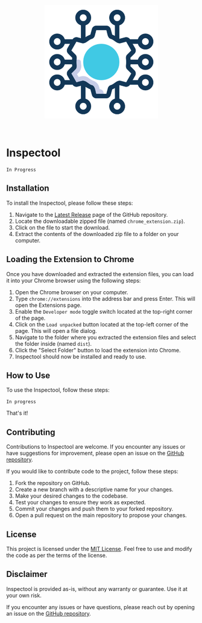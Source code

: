 <br />

<p align="center">
  <img height="300" width="300" src="./src/assets/logo.png">
</p>

<br />

# Inspectool

```
In Progress
```

## Installation

To install the Inspectool, please follow these steps:

1. Navigate to the [Latest Release](https://github.com/Sirkastik/____/releases/latest) page of the GitHub repository.
2. Locate the downloadable zipped file (named `chrome_extension.zip`).
3. Click on the file to start the download.
4. Extract the contents of the downloaded zip file to a folder on your computer.

## Loading the Extension to Chrome

Once you have downloaded and extracted the extension files, you can load it into your Chrome browser using the following steps:

1. Open the Chrome browser on your computer.
2. Type `chrome://extensions` into the address bar and press Enter. This will open the Extensions page.
3. Enable the `Developer mode` toggle switch located at the top-right corner of the page.
4. Click on the `Load unpacked` button located at the top-left corner of the page. This will open a file dialog.
5. Navigate to the folder where you extracted the extension files and select the folder inside (named `dist`).
6. Click the "Select Folder" button to load the extension into Chrome.
7. Inspectool should now be installed and ready to use.

## How to Use

To use the Inspectool, follow these steps:

```
In progress
```

That's it!

## Contributing

Contributions to Inspectool are welcome. If you encounter any issues or have suggestions for improvement, please open an issue on the [GitHub repository](https://github.com/Sirkastik/______/issues).

If you would like to contribute code to the project, follow these steps:

1. Fork the repository on GitHub.
2. Create a new branch with a descriptive name for your changes.
3. Make your desired changes to the codebase.
4. Test your changes to ensure they work as expected.
5. Commit your changes and push them to your forked repository.
6. Open a pull request on the main repository to propose your changes.

## License

This project is licensed under the [MIT License](LICENSE). Feel free to use and modify the code as per the terms of the license.

## Disclaimer

Inspectool is provided as-is, without any warranty or guarantee. Use it at your own risk.

If you encounter any issues or have questions, please reach out by opening an issue on the [GitHub repository](https://github.com/Sirkastik/____/issues).
